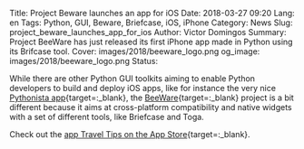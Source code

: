 Title: Project Beware launches an app for iOS 
Date: 2018-03-27 09:20
Lang: en
Tags: Python, GUI, Beware, Briefcase, iOS, iPhone
Category: News
Slug: project_beware_launches_app_for_ios
Author: Victor Domingos
Summary: Project BeeWare has just released its first iPhone app made in Python using its Brifcase tool.
Cover: images/2018/beeware_logo.png 
og_image: images/2018/beeware_logo.png 
Status: 

While there are other Python GUI toolkits aiming to enable Python developers to build and deploy iOS apps, like for instance the very nice [Pythonista app](http://omz-software.com/pythonista/){target=:_blank}, the [BeeWare](https://pybee.org){target=:_blank} project is a bit different because it aims at cross-platform compatibility and native widgets with a set of different tools, like Briefcase and Toga.

Check out the [app Travel Tips on the App Store](https://itunes.apple.com/app/id1336372310){target=:_blank}.
